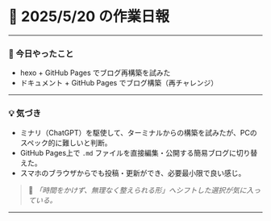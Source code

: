 # 📅 2025/5/20 の作業日報

---

### 🔧 今日やったこと

- hexo + GitHub Pages でブログ再構築を試みた  
- ドキュメント + GitHub Pages でブログ構築（再チャレンジ）

---

### 💡 気づき

- ミナリ（ChatGPT）を駆使して、ターミナルからの構築を試みたが、PCのスペック的に難しいと判断。
- GitHub Pages上で `.md` ファイルを直接編集・公開する簡易ブログに切り替えた。
- スマホのブラウザからでも投稿・更新ができ、必要最小限で良い感じ。

> 📘 *「時間をかけず、無理なく整えられる形」へシフトした選択が気に入っている。*

---
